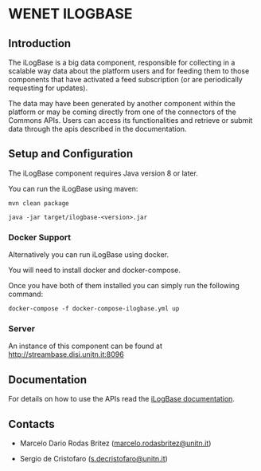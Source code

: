 # WENET ILOGBASE

## Introduction

The iLogBase is a big data component, responsible for collecting in a scalable way data about the platform users and for feeding them to those components that have activated a feed subscription (or are periodically requesting for updates).

 The data may have been generated by another component within the platform or may be coming directly from one of the connectors of the Commons APIs.
Users can access its functionalities and retrieve or submit data through the apis described in the documentation.

## Setup and Configuration

The iLogBase component requires Java version 8 or later.

You can run the iLogBase using maven:

```
mvn clean package

java -jar target/ilogbase-<version>.jar 
```

### Docker Support 

Alternatively you can run iLogBase using docker.

You will need to install docker and docker-compose. 

Once you have both of them installed you can simply run the following command:

```
docker-compose -f docker-compose-ilogbase.yml up
```


### Server

An instance of this component can be found at http://streambase.disi.unitn.it:8096

## Documentation

For details on how to use the APIs read the [iLogBase documentation](http://swagger.u-hopper.com/?url=https://bitbucket.org/wenet/wenet-components-documentation/raw/master/sources/wenet-ilogbase-openapi.json#/).

## Contacts


- Marcelo Dario Rodas Britez (marcelo.rodasbritez@unitn.it)

- Sergio de Cristofaro (s.decristofaro@unitn.it)
